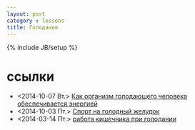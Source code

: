 ```yaml
---
layout: post
category : lessons
title: Голодание
---
```

{% include JB/setup %}

# ссылки

-   <span class="timestamp-wrapper"><span class="timestamp">&lt;2014-10-07 Вт.&gt; </span></span> [Как организм голодающего человека обеспечивается энергией](http://livebalans.ru/dieti/en_vovremj_golodanij.php)
-   <span class="timestamp-wrapper"><span class="timestamp">&lt;2014-10-03 Пт.&gt; </span></span> [Спорт на голодный желудок](http://lifehacker.ru/2014/08/08/sport-na-golodnyj-zheludok/)
-   <span class="timestamp-wrapper"><span class="timestamp">&lt;2014-03-14 Пт.&gt; </span></span> [работа кишечника при голодании](http://all-gigiena.ru/lit/434-rabota-kishechnika-pri-golodanii)
